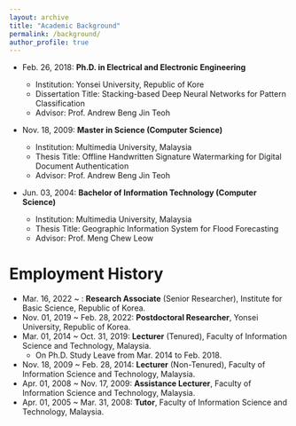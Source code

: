 ```yaml
---
layout: archive
title: "Academic Background"
permalink: /background/
author_profile: true
---
```


+ Feb. 26, 2018: **Ph.D. in Electrical and Electronic Engineering**
  + Institution: Yonsei University, Republic of Kore
  + Dissertation Title: Stacking-based Deep Neural Networks for Pattern Classification
  + Advisor: Prof. Andrew Beng Jin Teoh
    
+ Nov. 18, 2009: **Master in Science (Computer Science)**
  + Institution: Multimedia University, Malaysia
  + Thesis Title: Offline Handwritten Signature Watermarking for Digital Document Authentication
  + Advisor: Prof. Andrew Beng Jin Teoh
 
+ Jun. 03, 2004: **Bachelor of Information Technology (Computer Science)**
  + Institution: Multimedia University, Malaysia
  + Thesis Title: Geographic Information System for Flood Forecasting
  + Advisor: Prof. Meng Chew Leow


# Employment History
+ Mar. 16, 2022 ~ : **Research Associate** (Senior Researcher), Institute for Basic Science, Republic of Korea.
+ Nov. 01, 2019 ~ Feb. 28, 2022: **Postdoctoral Researcher**, Yonsei University, Republic of Korea.
+ Mar. 01, 2014 ~ Oct. 31, 2019: **Lecturer** (Tenured), Faculty of Information Science and Technology, Malaysia.
  + On Ph.D. Study Leave from Mar. 2014 to Feb. 2018.
+ Nov. 18, 2009 ~ Feb. 28, 2014: **Lecturer** (Non-Tenured), Faculty of Information Science and Technology, Malaysia.
+ Apr. 01, 2008 ~ Nov. 17, 2009: **Assistance Lecturer**, Faculty of Information Science and Technology, Malaysia.
+ Apr. 01, 2005 ~ Mar. 31, 2008: **Tutor**, Faculty of Information Science and Technology, Malaysia.
